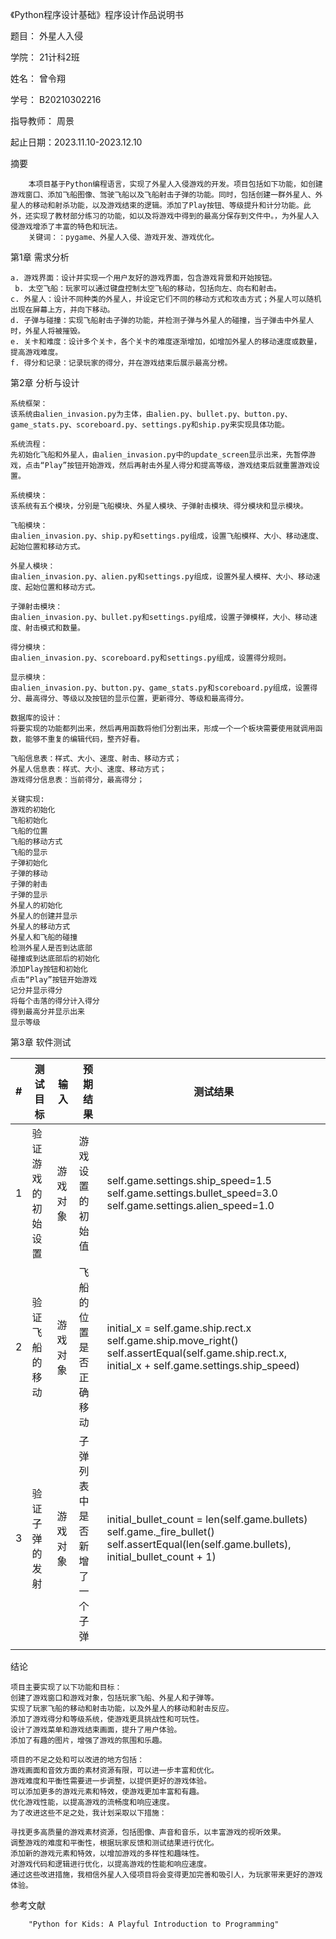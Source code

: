 《Python程序设计基础》程序设计作品说明书

题目： 外星人入侵

学院： 21计科2班

姓名： 曾令翔

学号： B20210302216

指导教师： 周景

起止日期：2023.11.10-2023.12.10

摘要

        本项目基于Python编程语言，实现了外星人入侵游戏的开发。项目包括如下功能，如创建游戏窗口、添加飞船图像、驾驶飞船以及飞船射击子弹的功能。同时，包括创建一群外星人、外星人的移动和射杀功能，以及游戏结束的逻辑。添加了Play按钮、等级提升和计分功能。此外，还实现了教材部分练习的功能，如以及将游戏中得到的最高分保存到文件中。，为外星人入侵游戏增添了丰富的特色和玩法。
        关键词：：pygame、外星⼈⼊侵、游戏开发、游戏优化。

第1章 需求分析

    a. 游戏界面：设计并实现一个用户友好的游戏界面，包含游戏背景和开始按钮。
     b. 太空飞船：玩家可以通过键盘控制太空飞船的移动，包括向左、向右和射击。
    c. 外星人：设计不同种类的外星人，并设定它们不同的移动方式和攻击方式；外星人可以随机出现在屏幕上方，并向下移动。
    d. 子弹与碰撞：实现飞船射击子弹的功能，并检测子弹与外星人的碰撞，当子弹击中外星人时，外星人将被摧毁。
    e. 关卡和难度：设计多个关卡，各个关卡的难度逐渐增加，如增加外星人的移动速度或数量，提高游戏难度。
    f. 得分和记录：记录玩家的得分，并在游戏结束后展示最高分榜。

第2章 分析与设计

    系统框架：
    该系统由alien_invasion.py为主体，由alien.py、bullet.py、button.py、game_stats.py、scoreboard.py、settings.py和ship.py来实现具体功能。

    系统流程：
    先初始化飞船和外星人，由alien_invasion.py中的update_screen显示出来，先暂停游戏，点击“Play”按钮开始游戏，然后再射击外星人得分和提高等级，游戏结束后就重置游戏设置。

    系统模块：
    该系统有五个模块，分别是飞船模块、外星人模块、子弹射击模块、得分模块和显示模块。

    飞船模块：  
    由alien_invasion.py、ship.py和settings.py组成，设置飞船模样、大小、移动速度、起始位置和移动方式。

    外星人模块：
    由alien_invasion.py、alien.py和settings.py组成，设置外星人模样、大小、移动速度、起始位置和移动方式。

    子弹射击模块：
    由alien_invasion.py、bullet.py和settings.py组成，设置子弹模样，大小、移动速度、射击模式和数量。

    得分模块：
    由alien_invasion.py、scoreboard.py和settings.py组成，设置得分规则。

    显示模块：
    由alien_invasion.py、button.py、game_stats.py和scoreboard.py组成，设置得分、最高得分、等级以及按钮的显示位置，更新得分、等级和最高得分。

    数据库的设计：
    将要实现的功能都列出来，然后再用函数将他们分割出来，形成一个一个板块需要使用就调用函数，能够不重复的编辑代码，整齐好看。

    飞船信息表：样式、大小、速度、射击、移动方式；
    外星人信息表：样式、大小、速度、移动方式；
    游戏得分信息表：当前得分，最高得分；

    关键实现:
    游戏的初始化
    飞船初始化
    飞船的位置
    飞船的移动方式
    飞船的显示
    子弹初始化
    子弹的移动
    子弹的射击
    子弹的显示
    外星人的初始化
    外星人的创建并显示
    外星人的移动方式
    外星人和飞船的碰撞
    检测外星人是否到达底部
    碰撞或到达底部后的初始化
    添加Play按钮和初始化
    点击“Play”按钮开始游戏
    记分并显示得分
    将每个击落的得分计入得分
    得到最高分并显示出来
    显示等级

第3章 软件测试

| \#  | 测试目标 | 输入 | 预期结果 | 测试结果 |
| --- | --------- | ----- | ---------------- | ----------------- |
| 1   |验证游戏的初始设置|游戏对象|游戏设置的初始值|self.game.settings.ship_speed=1.5 self.game.settings.bullet_speed=3.0 self.game.settings.alien_speed=1.0              |
| 2   |验证飞船的移动|游戏对象|飞船的位置是否正确移动|initial_x = self.game.ship.rect.x self.game.ship.move_right() self.assertEqual(self.game.ship.rect.x, initial_x + self.game.settings.ship_speed)                   |
| 3   |验证子弹的发射|游戏对象|子弹列表中是否新增了一个子弹|initial_bullet_count = len(self.game.bullets) self.game._fire_bullet() self.assertEqual(len(self.game.bullets), initial_bullet_count + 1)                   |
|    |           |       |                  |                   |



结论

    项目主要实现了以下功能和目标：
    创建了游戏窗口和游戏对象，包括玩家飞船、外星人和子弹等。
    实现了玩家飞船的移动和射击功能，以及外星人的移动和射击反应。
    添加了游戏得分和等级系统，使游戏更具挑战性和可玩性。
    设计了游戏菜单和游戏结束画面，提升了用户体验。
    添加了有趣的图片，增强了游戏的氛围和乐趣。

    项目的不足之处和可以改进的地方包括：
    游戏画面和音效方面的素材资源有限，可以进一步丰富和优化。
    游戏难度和平衡性需要进一步调整，以提供更好的游戏体验。
    可以添加更多的游戏元素和特效，使游戏更加丰富和有趣。
    优化游戏性能，以提高游戏的流畅度和响应速度。
    为了改进这些不足之处，我计划采取以下措施：

    寻找更多高质量的游戏素材资源，包括图像、声音和音乐，以丰富游戏的视听效果。
    调整游戏的难度和平衡性，根据玩家反馈和测试结果进行优化。
    添加新的游戏元素和特效，以增加游戏的多样性和趣味性。
    对游戏代码和逻辑进行优化，以提高游戏的性能和响应速度。
    通过这些改进措施，我相信外星人入侵项目将会变得更加完善和吸引人，为玩家带来更好的游戏体验。

参考文献

        "Python for Kids: A Playful Introduction to Programming" 